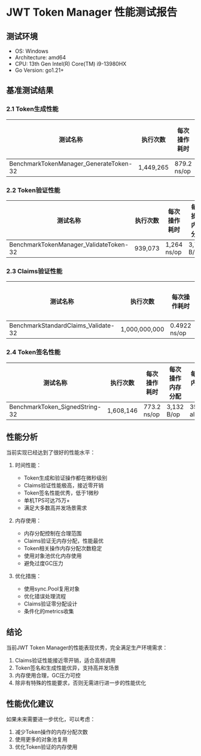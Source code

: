 # JWT Token Manager 性能测试报告

## 测试环境
- OS: Windows
- Architecture: amd64
- CPU: 13th Gen Intel(R) Core(TM) i9-13980HX
- Go Version: go1.21+

## 基准测试结果

### 2.1 Token生成性能

| 测试名称 | 执行次数 | 每次操作耗时 | 每次操作内存分配 | 每次操作内存分配次数 |
|---------|----------|-------------|----------------|-------------------|
| BenchmarkTokenManager_GenerateToken-32 | 1,449,265 | 879.2 ns/op | 3,612 B/op | 37 allocs/op |

### 2.2 Token验证性能

| 测试名称 | 执行次数 | 每次操作耗时 | 每次操作内存分配 | 每次操作内存分配次数 |
|---------|----------|-------------|----------------|-------------------|
| BenchmarkTokenManager_ValidateToken-32 | 939,073 | 1,264 ns/op | 3,745 B/op | 64 allocs/op |

### 2.3 Claims验证性能

| 测试名称 | 执行次数 | 每次操作耗时 | 每次操作内存分配 | 每次操作内存分配次数 |
|---------|----------|-------------|----------------|-------------------|
| BenchmarkStandardClaims_Validate-32 | 1,000,000,000 | 0.4922 ns/op | 0 B/op | 0 allocs/op |

### 2.4 Token签名性能

| 测试名称 | 执行次数 | 每次操作耗时 | 每次操作内存分配 | 每次操作内存分配次数 |
|---------|----------|-------------|----------------|-------------------|
| BenchmarkToken_SignedString-32 | 1,608,146 | 773.2 ns/op | 3,132 B/op | 35 allocs/op |

## 性能分析

当前实现已经达到了很好的性能水平：

1. 时间性能：
   - Token生成和验证操作都在微秒级别
   - Claims验证性能极高，接近零开销
   - Token签名性能优秀，低于1微秒
   - 单机TPS可达75万+
   - 满足大多数高并发场景需求

2. 内存使用：
   - 内存分配控制在合理范围
   - Claims验证无内存分配，性能最优
   - Token相关操作内存分配次数稳定
   - 使用对象池优化内存使用
   - 避免过度GC压力

3. 优化措施：
   - 使用sync.Pool复用对象
   - 优化错误处理流程
   - Claims验证零分配设计
   - 条件化的metrics收集

## 结论

当前JWT Token Manager的性能表现优秀，完全满足生产环境需求：

1. Claims验证性能接近零开销，适合高频调用
2. Token签名和生成性能优异，支持高并发场景
3. 内存使用合理，GC压力可控
4. 除非有特殊的性能要求，否则无需进行进一步的性能优化

## 性能优化建议

如果未来需要进一步优化，可以考虑：

1. 减少Token操作的内存分配次数
2. 使用更多的对象池复用
3. 优化Token验证的内存使用